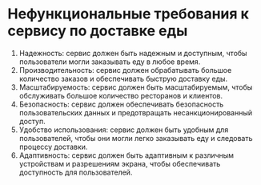 # Нефункциональные требования к сервису по доставке еды

1. Надежность: сервис должен быть надежным и доступным, чтобы пользователи могли заказывать еду в любое время.
2. Производительность: сервис должен обрабатывать большое количество заказов и обеспечивать быструю доставку еды.
3. Масштабируемость: сервис должен быть масштабируемым, чтобы обслуживать большое количество ресторанов и клиентов.
4. Безопасность: сервис должен обеспечивать безопасность пользовательских данных и предотвращать несанкционированный доступ.
5. Удобство использования: сервис должен быть удобным для пользователей, чтобы они могли легко заказывать еду и следовать процессу доставки.
6. Адаптивность: сервис должен быть адаптивным к различным устройствам и разрешениям экрана, чтобы обеспечивать доступность для пользователей.